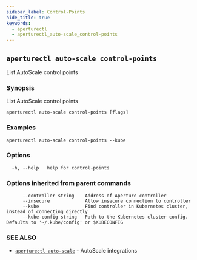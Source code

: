 ```yaml
---
sidebar_label: Control-Points
hide_title: true
keywords:
  - aperturectl
  - aperturectl_auto-scale_control-points
---
```


## `aperturectl auto-scale control-points`

List AutoScale control points

### Synopsis

List AutoScale control points

```
aperturectl auto-scale control-points [flags]
```

### Examples

```
aperturectl auto-scale control-points --kube
```

### Options

```
  -h, --help   help for control-points
```

### Options inherited from parent commands

```
      --controller string    Address of Aperture controller
      --insecure             Allow insecure connection to controller
      --kube                 Find controller in Kubernetes cluster, instead of connecting directly
      --kube-config string   Path to the Kubernetes cluster config. Defaults to '~/.kube/config' or $KUBECONFIG
```

### SEE ALSO

- [`aperturectl auto-scale`](/reference/aperturectl/auto-scale/auto-scale.md) -
  AutoScale integrations
